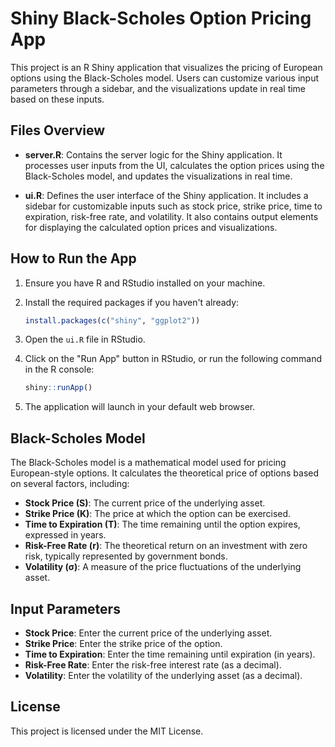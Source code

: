 # Shiny Black-Scholes Option Pricing App

This project is an R Shiny application that visualizes the pricing of European options using the Black-Scholes model. Users can customize various input parameters through a sidebar, and the visualizations update in real time based on these inputs.

## Files Overview

- **server.R**: Contains the server logic for the Shiny application. It processes user inputs from the UI, calculates the option prices using the Black-Scholes model, and updates the visualizations in real time.

- **ui.R**: Defines the user interface of the Shiny application. It includes a sidebar for customizable inputs such as stock price, strike price, time to expiration, risk-free rate, and volatility. It also contains output elements for displaying the calculated option prices and visualizations.

## How to Run the App

1. Ensure you have R and RStudio installed on your machine.
2. Install the required packages if you haven't already:

   ```R
   install.packages(c("shiny", "ggplot2"))
   ```

3. Open the `ui.R` file in RStudio.
4. Click on the "Run App" button in RStudio, or run the following command in the R console:

   ```R
   shiny::runApp()
   ```

5. The application will launch in your default web browser.

## Black-Scholes Model

The Black-Scholes model is a mathematical model used for pricing European-style options. It calculates the theoretical price of options based on several factors, including:

- **Stock Price (S)**: The current price of the underlying asset.
- **Strike Price (K)**: The price at which the option can be exercised.
- **Time to Expiration (T)**: The time remaining until the option expires, expressed in years.
- **Risk-Free Rate (r)**: The theoretical return on an investment with zero risk, typically represented by government bonds.
- **Volatility (σ)**: A measure of the price fluctuations of the underlying asset.

## Input Parameters

- **Stock Price**: Enter the current price of the underlying asset.
- **Strike Price**: Enter the strike price of the option.
- **Time to Expiration**: Enter the time remaining until expiration (in years).
- **Risk-Free Rate**: Enter the risk-free interest rate (as a decimal).
- **Volatility**: Enter the volatility of the underlying asset (as a decimal).

## License

This project is licensed under the MIT License.
